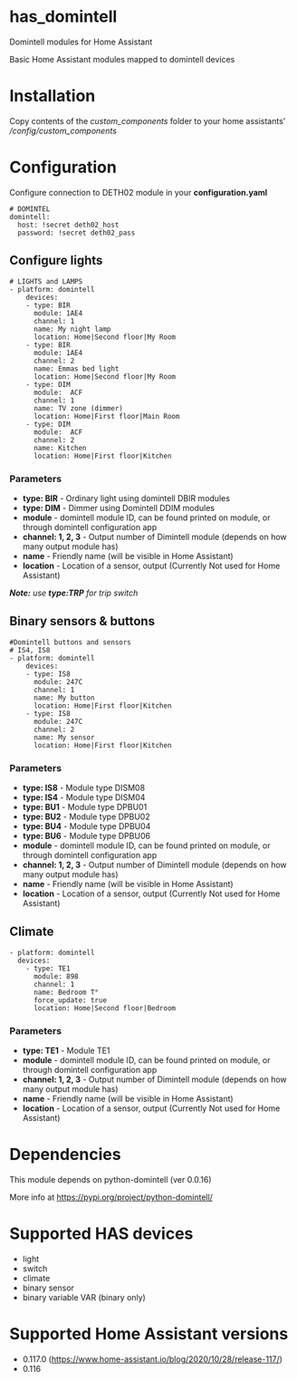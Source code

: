 # has_domintell
Domintell modules for Home Assistant

Basic Home Assistant modules mapped to domintell devices

# Installation
Copy contents of the *custom_components* folder to your home assistants' */config/custom_components*

# Configuration

Configure connection to DETH02 module in your __configuration.yaml__

    # DOMINTEL
    domintell:
      host: !secret deth02_host
      password: !secret deth02_pass

## Configure lights

    # LIGHTS and LAMPS
    - platform: domintell
        devices:
        - type: BIR
          module: 1AE4       
          channel: 1
          name: My night lamp       
          location: Home|Second floor|My Room
        - type: BIR
          module: 1AE4       
          channel: 2
          name: Emmas bed light       
          location: Home|Second floor|My Room
        - type: DIM
          module:  ACF       
          channel: 1
          name: TV zone (dimmer)       
          location: Home|First floor|Main Room
        - type: DIM
          module:  ACF       
          channel: 2
          name: Kitchen       
          location: Home|First floor|Kitchen

### Parameters

* __type: BIR__ - Ordinary light using domintell DBIR modules 
* __type: DIM__ - Dimmer using Domintell DDIM modules
* __module__ -  domintell module ID, can be found printed on module, or through domintell configuration app
* __channel: 1, 2, 3__ - Output number of Dimintell module (depends on how many output module has)
* __name__ - Friendly name (will be visible in Home Assistant)
* __location__ - Location of a sensor, output (Currently Not used for Home Assistant)

*__Note:__ use __type:TRP__ for trip switch* 

## Binary sensors & buttons

    #Domintell buttons and sensors
    # IS4, IS8
    - platform: domintell
        devices:
        - type: IS8
          module: 247C
          channel: 1
          name: My button
          location: Home|First floor|Kitchen
        - type: IS8
          module: 247C
          channel: 2
          name: My sensor
          location: Home|First floor|Kitchen

### Parameters

* __type: IS8__ - Module type DISM08
* __type: IS4__ - Module type DISM04
* __type: BU1__ - Module type DPBU01
* __type: BU2__ - Module type DPBU02
* __type: BU4__ - Module type DPBU04
* __type: BU6__ - Module type DPBU06
* __module__ -  domintell module ID, can be found printed on module, or through domintell configuration app
* __channel: 1, 2, 3__ - Output number of Dimintell module (depends on how many output module has)
* __name__ - Friendly name (will be visible in Home Assistant)
* __location__ - Location of a sensor, output (Currently Not used for Home Assistant)


## Climate

    - platform: domintell
      devices:
        - type: TE1   
          module: 898
          channel: 1
          name: Bedroom T°
          force_update: true
          location: Home|Second floor|Bedroom

### Parameters

* __type: TE1__ - Module TE1
* __module__ -  domintell module ID, can be found printed on module, or through domintell configuration app
* __channel: 1, 2, 3__ - Output number of Dimintell module (depends on how many output module has)
* __name__ - Friendly name (will be visible in Home Assistant)
* __location__ - Location of a sensor, output (Currently Not used for Home Assistant)

# Dependencies
This module depends on python-domintell (ver 0.0.16)

More info at https://pypi.org/project/python-domintell/


# Supported HAS devices
* light
* switch
* climate
* binary sensor
* binary variable VAR (binary only)

# Supported Home Assistant versions
* 0.117.0 (https://www.home-assistant.io/blog/2020/10/28/release-117/)
* 0.116
